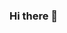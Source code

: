 ### Hi there 👋

<!--
**MorrisHunter/MorrisHunter** is a ✨ _special_ ✨ repository because its `README.md` (this file) appears on your GitHub profile.

Here are some ideas to get you started:

- 🔭 I’m Morris Hunter and I'm currently working on Doorcast Application Modules. 
- 👀 I’m always interested in learning more in the Technology software domain especially. 
- 👯 I’m generally up for collaboration especially in creative software architecture and designs. 
- 🤔 In Doorcast application development currently we working on converting a LAMP stack to DotNet Azure SQL on Cloud Archtecture. 
- 💬 Ask me about a variety of tech subjects. Good chance I know something but if I can't answers we'll probably still have fun trying to answer. 
- 📫 How to reach me regarding Doorcast Application: Morris.Hunter@existmf.com 
- 🌱 I’m currently programming mixed language mixed platform full stack development  
- ⚡ Fun fact: To programmers, usually the Root is at the top of the tree. 
-->
